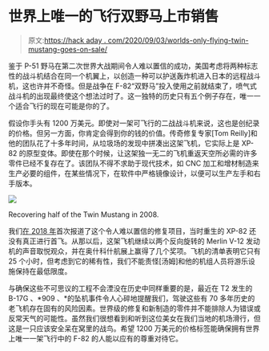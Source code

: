 # 世界上唯一的飞行双野马上市销售

> 原文:[https://hack aday . com/2020/09/03/worlds-only-flying-twin-mustang-goes-on-sale/](https://hackaday.com/2020/09/03/worlds-only-flying-twin-mustang-goes-on-sale/)

鉴于 P-51 野马在第二次世界大战期间令人难以置信的成功，美国考虑将两种标志性的战斗机结合在同一个机翼上，以创造一种可以护送轰炸机进入日本的远程战斗机，这也许并不奇怪。但是战争在 F-82“双野马”投入使用之前就结束了，喷气式战斗机的出现最终使这个想法过时了。这一独特的历史只有五个例子存在，唯一一个适合飞行的现在可能是你的了。

假设你手头有 1200 万美元。即使对一架可飞行的二战战斗机来说，这也是创纪录的价格。但另一方面，你肯定会得到你的钱的价值。传奇修复专家[Tom Reilly]和他的团队花了十多年时间，从垃圾场的发现中拼凑出这架飞机，它实际上是 XP-82 的原型变体。即使在那个时候，让这架独一无二的飞机重返天空所必需的许多零件已经不复存在了。该团队不得不求助于现代技术，如 CNC 加工和增材制造来生产必要的组件，在某些情况下，在软件中严格镜像设计，以便可以生产左手和右手版本。

[![](../Images/2c34e1e28ab486dda814abdd12d75035.png)](https://hackaday.com/wp-content/uploads/2020/09/xp82_detail2.jpg)

Recovering half of the Twin Mustang in 2008.

我们[在 2018 年](https://hackaday.com/2018/12/28/rebuilding-an-extremely-rare-twin-mustang-fighter/)首次报道了这个令人难以置信的修复项目，当时重生的 XP-82 还没有真正进行首飞。从那以后，这架飞机继续以两个反向旋转的 Merlin V-12 发动机的声音取悦观众，并在奥什科什航展上赢得了几个奖项。飞机的清单表明它只有 25 个小时，但考虑到它的稀有性，我们不能责怪[汤姆]和他的机组人员将游乐设施保持在最低限度。

与确保这些不可思议的工程不会湮没在历史中同样重要的是，最近在 T2 发生的 B-17G 、*909 、*的坠机事件令人心碎地提醒我们，驾驶这些有 70 多年历史的老飞机存在固有的风险因素。世界级的修复和新制造的零件并不能排除人为错误或反常天气的可能性。虽然我们很想看到和听到这位美女在我们当地的机场滑行，但这是一只应该安全呆在窝里的战鸟。希望 1200 万美元的价格标签能确保拥有世界上唯一一架飞行中的 F-82 的人能以应有的尊重对待它。